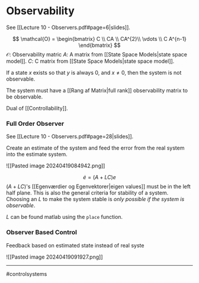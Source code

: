 # Observability
See [[Lecture 10 - Observers.pdf#page=6|slides]].

$$
\mathcal{O} = 
\begin{bmatrix}
C \\
CA \\
CA^{2}\\
\vdots \\
C A^{n-1}
\end{bmatrix}
$$
$\mathcal{O}$: Observability matric
$A$: A matrix from [[State Space Models|state space model]].
$C$: C matrix from [[State Space Models|state space model]].

If a state $x$ exists so that $y$ is always $0$, and $x \neq 0$, then the system is not observable.

The system must have a [[Rang af Matrix|full rank]] observability matrix to be observable.

Dual of [[Controllability]].

### Full Order Observer
See [[Lecture 10 - Observers.pdf#page=28|slides]].

Create an estimate of the system and feed the error from the real system into the estimate system.

![[Pasted image 20240419084942.png]]

$$
\dot{e} = (A + LC) e
$$
$(A + LC)$'s [[Egenværdier og Egenvektorer|eigen values]] must be in the left half plane. This is also the general criteria for stability of a system. Choosing an $L$ to make the system stable is *only possible if the system is observable*.

$L$ can be found matlab using the `place` function.

### Observer Based Control
Feedback based on estimated state instead of real syste

![[Pasted image 20240419091927.png]]

---
#controlsystems